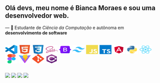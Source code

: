
## Olá devs, meu nome é Bianca Moraes e sou uma desenvolvedor web.
— 🔭 Estudante de *Ciência da Computação* e autônoma em **desenvolvimento de software**

<div style="display: flex; align-items: flex-start; align: center">
    <div style="display: inline_block"><br>  
      <img align="center" alt="Bianca-VSCode" height="30" width="40" src="https://github.com/devicons/devicon/blob/master/icons/vscode/vscode-original.svg">
      <img align="center" alt="Bianca-HTML" height="30" width="40" src="https://raw.githubusercontent.com/devicons/devicon/master/icons/html5/html5-original.svg">
      <img align="center" alt="Bianca-CSS" height="30" width="40" src="https://raw.githubusercontent.com/devicons/devicon/master/icons/css3/css3-original.svg">
      <img align="center" alt="Bianca-SASS" height="30" width="40" src="https://github.com/devicons/devicon/blob/master/icons/sass/sass-original.svg">
      <img align="center" alt="Bianca-Bootstrap" height="30" width="40" src="https://github.com/devicons/devicon/blob/master/icons/bootstrap/bootstrap-original.svg">
      <img align="center" alt="Bianca-TailwindCSS" height="30" width="40" src="https://github.com/devicons/devicon/blob/master/icons/tailwindcss/tailwindcss-original.svg">
      <img align="center" alt="Bianca-JavaScript" height="30" width="40" src="https://raw.githubusercontent.com/devicons/devicon/master/icons/javascript/javascript-plain.svg">
      <img align="center" alt="Bianca-TypeScript" height="30" width="40" src="https://raw.githubusercontent.com/devicons/devicon/master/icons/typescript/typescript-plain.svg">
      <img align="center" alt="Bianca-Angular" height="30" width="40" src="https://github.com/devicons/devicon/blob/master/icons/angular/angular-original.svg">
      <img align="center" alt="Bianca-Python" height="30" width="40" src="https://raw.githubusercontent.com/devicons/devicon/master/icons/python/python-original.svg">
      <img align="center" alt="Bianca-React" height="30" width="40" src="https://raw.githubusercontent.com/devicons/devicon/master/icons/react/react-original.svg">
      <img align="center" alt="Bianca-Figma" height="30" width="40" src="https://github.com/devicons/devicon/blob/master/icons/figma/figma-original.svg">
      <img align="center" alt="Bianca-ViteJS" height="30" width="40" src="https://github.com/devicons/devicon/blob/master/icons/vitejs/vitejs-original.svg">
      <img align="center" alt="Bianca-Git" height="30" width="40" src="https://github.com/devicons/devicon/blob/master/icons/git/git-plain.svg">
      <!-- <img align="center" alt="Bianca-GitHub" height="30" width="40" src="https://github.com/devicons/devicon/blob/master/icons/github/github-original.svg"> -->
      <img align="center" alt="Bianca-Csharp" height="30" width="40" src="https://raw.githubusercontent.com/devicons/devicon/master/icons/csharp/csharp-original.svg">
    </div>
    <br><br>
</div>

<div> <br>
  
  <a href="https://www.linkedin.com/in/biancamoraesv/" target="_blank"><img src="https://img.shields.io/badge/-LinkedIn-%230077B5?style=for-the-badge&logo=linkedin&logoColor=white" target="_blank"></a> 
  <a href="https://www.instagram.com/baakovi" target="_blank"><img src="https://img.shields.io/badge/-Instagram-%23E4405F?style=for-the-badge&logo=instagram&logoColor=white" target="_blank"></a>
    <a href = "mailto:biancavmoraes@outlook.com"><img src="https://img.shields.io/badge/Microsoft_Outlook-0078D4?style=for-the-badge&logo=microsoft-outlook&logoColor=white" target="_blank"></a>
 <a href="https://discord.com/channels/@me" target="_blank"><img src="https://img.shields.io/badge/Discord-7289DA?style=for-the-badge&logo=discord&logoColor=white" target="_blank"></a> 
  <!-- <a href = "mailto:biancavmoraes@outlook.com"><img src="https://img.shields.io/badge/-Gmail-%23333?style=for-the-badge&logo=gmail&logoColor=white" target="_blank"></a> -->

</div>

##
